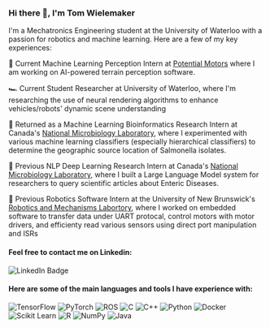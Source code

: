### Hi there 👋, I'm Tom Wielemaker

I'm a Mechatronics Engineering student at the University of Waterloo with a passion for robotics and machine learning. Here are a few of my key experiences:

🚗 Current Machine Learning Perception Intern at [Potential Motors](https://www.potentialmotors.com) where I am working on AI-powered terrain perception software.

🏎️ Current Student Researcher at University of Waterloo, where I'm researching the use of neural rendering algorithms to enhance vehicles/robots' dynamic scene understanding

🧬 Returned as a Machine Learning Bioinformatics Research Intern at Canada's [National Microbiology Laboratory](https://www.canada.ca/en/public-health/programs/national-microbiology-laboratory.html), where I experimented with various machine learning classifiers (especially hierarchical classifiers) to determine the geographic source location of Salmonella isolates.

📃 Previous NLP Deep Learning Research Intern at Canada's [National Microbiology Laboratory](https://www.canada.ca/en/public-health/programs/national-microbiology-laboratory.html), where I built a Large Language Model system for researchers to query scientific articles about Enteric Diseases.

🤖 Previous Robotics Software Intern at the University of New Brunswick's [Robotics and Mechanisms Labortory](https://ram.ext.unb.ca), where I worked on embedded software to transfer data under UART protocal, control motors with motor drivers, and efficienty read various sensors using direct port manipulation and ISRs

#### Feel free to contact me on Linkedin:
![LinkedIn Badge](https://img.shields.io/badge/LinkedIn-0077B5?style=for-the-badge&logo=linkedin&logoColor=white)

#### Here are some of the main languages and tools I have experience with:
![TensorFlow](https://img.shields.io/badge/TensorFlow-FF6F00?style=for-the-badge&logo=tensorflow&logoColor=white)
![PyTorch](https://img.shields.io/badge/PyTorch-%23EE4C2C.svg?style=for-the-badge&logo=PyTorch&logoColor=white)
![ROS](https://img.shields.io/badge/ROS-22314E?style=for-the-badge&logo=ROS&logoColor=white)
![C](https://img.shields.io/badge/c-%2300599C.svg?style=for-the-badge&logo=c&logoColor=white)
![C++](https://img.shields.io/badge/c++-%2300599C.svg?style=for-the-badge&logo=c%2B%2B&logoColor=white)
![Python](https://img.shields.io/badge/python-3670A0?style=for-the-badge&logo=python&logoColor=ffdd54)
![Docker](https://img.shields.io/badge/Docker-2CA5E0?style=for-the-badge&logo=docker&logoColor=white)
![Scikit Learn](https://img.shields.io/badge/scikit_learn-F7931E?style=for-the-badge&logo=scikit-learn&logoColor=white)
![R](https://img.shields.io/badge/R-276DC3?style=for-the-badge&logo=r&logoColor=white)
![NumPy](https://img.shields.io/badge/numpy-%23013243.svg?style=for-the-badge&logo=numpy&logoColor=white)
![Java](https://img.shields.io/badge/java-%23ED8B00.svg?style=for-the-badge&logo=openjdk&logoColor=white)

